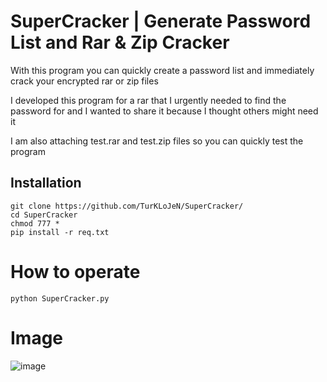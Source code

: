 # SuperCracker | Generate Password List and Rar & Zip Cracker

With this program you can quickly create a password list and immediately crack your encrypted rar or zip files

I developed this program for a rar that I urgently needed to find the password for and I wanted to share it because I thought others might need it

I am also attaching test.rar and test.zip files so you can quickly test the program

## Installation

`git clone https://github.com/TurKLoJeN/SuperCracker/`<br>
`cd SuperCracker`<br>
`chmod 777 * `<br>
`pip install -r req.txt`<br>
# How to operate

`python SuperCracker.py`


# Image

![image](https://github.com/user-attachments/assets/6e155c71-9771-4b0d-b5f5-7eebde4acd83)
